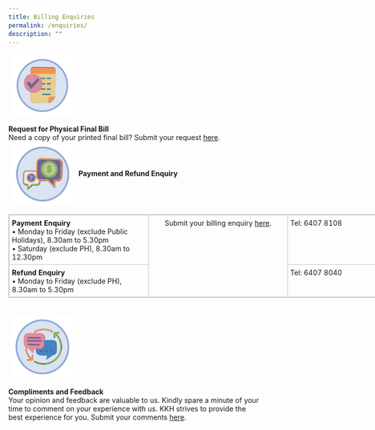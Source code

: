 ```yaml
---
title: Billing Enquiries
permalink: /enquiries/
description: ""
---
```

<img src="images/final-bill.png" style="-webkit-tap-highlight-; vertical-align: middle; max-width: 25%; margin: 5px;">

**Request for Physical Final Bill**<br>
Need a copy of your printed final bill? Submit your request [here](https://form.gov.sg/61765cb2f16712001311a0bb).
<br>
 <img src="images/payment enquiry.png" style="-webkit-tap-highlight-; vertical-align: middle; max-width: 25%; margin: 5px;">
**Payment and Refund Enquiry**

<table align="center" style="border: 1px solid rgb(198, 198, 198); width: 835.231px;"><tbody>
	<tr>
		<td style="padding: 7px 5px 6px; vertical-align: top; border: 1px solid rgb(198, 198, 198); width: 281px;">
			​<b>Payment Enquiry</b><br>
			• Monday to Friday (exclude Public Holidays), 8.30am to 5.30pm<br>
			• Saturday (exclude PH), 8.30am to 12.30pm<br>
		</td>
		<td rowspan="2" style="padding: 7px 5px 6px; vertical-align: top; border: 1px solid rgb(198, 198, 198); width: 281px; text-align: center;">Submit your billing enquiry <a href="https://form.gov.sg/607e5be8145bfa00122931bd">here</a>.
		</td>
		<td style="padding: 7px 5px 6px; vertical-align: top; border: 1px solid rgb(198, 198, 198); width: 281px;">
			​Tel: 6407 8108</td>
	</tr>
	<tr>
		<td style="padding: 7px 5px 6px; vertical-align: top; border: 1px solid rgb(198, 198, 198);">
			​<b>Refund Enquiry</b>
			<br style="box-sizing: border-box;">
			• Monday to Friday (exclude PH), 8.30am to 5.30pm
		</td>
		<td style="padding: 7px 5px 6px; vertical-align: top; border: 1px solid rgb(198, 198, 198);">
			Tel: 6407 8040
		</td></tr></tbody></table>


<br>
 <img src="images/feedback.png" style="-webkit-tap-highlight-; vertical-align: middle; max-width: 25%; margin: 5px;">
 
**Compliments and Feedback**
<br>Your opinion and feedback are valuable to us. Kindly spare a minute of your time to comment on your experience with us. KKH strives to provide the best experience for you. Submit your comments [here](https://form.gov.sg/5ee64839c874b200134f59d2).